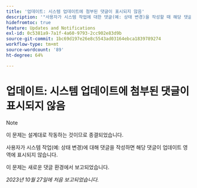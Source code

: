 ```yaml
---
title: '업데이트: 시스템 업데이트에 첨부된 댓글이 표시되지 않음'
description: '"사용자가 시스템 작업에 대한 댓글(예: 상태 변경)을 작성할 때 해당 댓글이 업데이트 영역에 표시되지 않습니다. ”'
hidefromtoc: true
feature: Updates and Notifications
exl-id: 0c5381a9-7a1f-4a60-9793-2cc902e83d9b
source-git-commit: 1bc69d197e26e8c5543ad03164ebca1839789274
workflow-type: tm+mt
source-wordcount: '89'
ht-degree: 64%

---
```


# 업데이트: 시스템 업데이트에 첨부된 댓글이 표시되지 않음

<!--

>[!NOTE]
>
>This issue has been closed because it is working as designed.

-->

>[!NOTE]
>
>이 문제는 설계대로 작동하는 것이므로 종결되었습니다.

사용자가 시스템 작업(예: 상태 변경)에 대해 댓글을 작성하면 해당 댓글이 업데이트 영역에 표시되지 않습니다.

이 문제는 새로운 댓글 환경에서 보고되었습니다.

_2023년 10월 27일에 처음 보고되었습니다._
